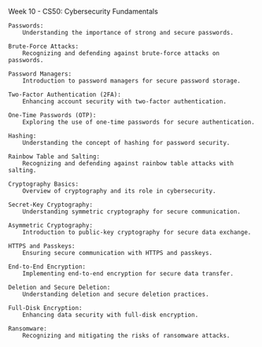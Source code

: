 Week 10 - CS50: Cybersecurity Fundamentals

    Passwords:
        Understanding the importance of strong and secure passwords.

    Brute-Force Attacks:
        Recognizing and defending against brute-force attacks on passwords.

    Password Managers:
        Introduction to password managers for secure password storage.

    Two-Factor Authentication (2FA):
        Enhancing account security with two-factor authentication.

    One-Time Passwords (OTP):
        Exploring the use of one-time passwords for secure authentication.

    Hashing:
        Understanding the concept of hashing for password security.

    Rainbow Table and Salting:
        Recognizing and defending against rainbow table attacks with salting.

    Cryptography Basics:
        Overview of cryptography and its role in cybersecurity.

    Secret-Key Cryptography:
        Understanding symmetric cryptography for secure communication.

    Asymmetric Cryptography:
        Introduction to public-key cryptography for secure data exchange.

    HTTPS and Passkeys:
        Ensuring secure communication with HTTPS and passkeys.

    End-to-End Encryption:
        Implementing end-to-end encryption for secure data transfer.

    Deletion and Secure Deletion:
        Understanding deletion and secure deletion practices.

    Full-Disk Encryption:
        Enhancing data security with full-disk encryption.

    Ransomware:
        Recognizing and mitigating the risks of ransomware attacks.
